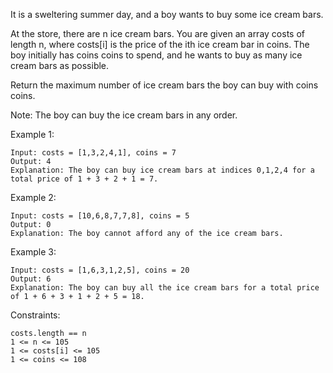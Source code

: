 It is a sweltering summer day, and a boy wants to buy some ice cream bars.

At the store, there are n ice cream bars. You are given an array costs of length n, where costs[i] is the price of the ith ice cream bar in coins. The boy initially has coins coins to spend, and he wants to buy as many ice cream bars as possible.

Return the maximum number of ice cream bars the boy can buy with coins coins.

Note: The boy can buy the ice cream bars in any order.

Example 1:

    Input: costs = [1,3,2,4,1], coins = 7
    Output: 4
    Explanation: The boy can buy ice cream bars at indices 0,1,2,4 for a total price of 1 + 3 + 2 + 1 = 7.

Example 2:

    Input: costs = [10,6,8,7,7,8], coins = 5
    Output: 0
    Explanation: The boy cannot afford any of the ice cream bars.

Example 3:

    Input: costs = [1,6,3,1,2,5], coins = 20
    Output: 6
    Explanation: The boy can buy all the ice cream bars for a total price of 1 + 6 + 3 + 1 + 2 + 5 = 18.

Constraints:

    costs.length == n
    1 <= n <= 105
    1 <= costs[i] <= 105
    1 <= coins <= 108
